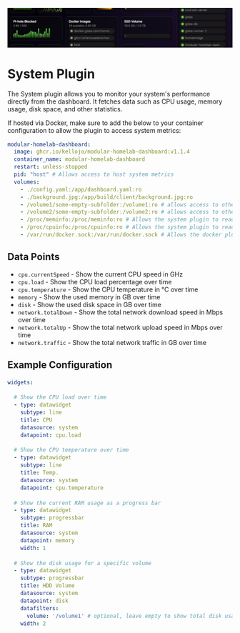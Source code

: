 ![](../images/Banner-1.png)

# System Plugin

The System plugin allows you to monitor your system's performance directly from the dashboard. It fetches data such as CPU usage, memory usage, disk space, and other statistics.

If hosted via Docker, make sure to add the below to your container configuration to allow the plugin to access system metrics:

```yaml
modular-homelab-dashboard:
  image: ghcr.io/kellojo/modular-homelab-dashboard:v1.1.4
  container_name: modular-homelab-dashboard
  restart: unless-stopped
  pid: "host" # Allows access to host system metrics
  volumes:
    - ./config.yaml:/app/dashboard.yaml:ro
    - ./background.jpg:/app/build/client/background.jpg:ro
    - /volume1/some-empty-subfolder:/volume1:ro # allows access to other volumes for disk stats
    - /volume2/some-empty-subfolder:/volume2:ro # allows access to other volumes for disk stats
    - /proc/meminfo:/proc/meminfo:ro # Allows the system plugin to read memory info
    - /proc/cpuinfo:/proc/cpuinfo:ro # Allows the system plugin to read cpu info
    - /var/run/docker.sock:/var/run/docker.sock # Allows the docker plugin to read docker stats
```

## Data Points

- `cpu.currentSpeed` - Show the current CPU speed in GHz
- `cpu.load` - Show the CPU load percentage over time
- `cpu.temperature` - Show the CPU temperature in °C over time
- `memory` - Show the used memory in GB over time
- `disk` - Show the used disk space in GB over time
- `network.totalDown` - Show the total network download speed in Mbps over time
- `network.totalUp` - Show the total network upload speed in Mbps over time
- `network.traffic` - Show the total network traffic in GB over time

## Example Configuration

```yaml
widgets:

  # Show the CPU load over time
  - type: datawidget
    subtype: line
    title: CPU
    datasource: system
    datapoint: cpu.load

  # Show the CPU temperature over time
  - type: datawidget
    subtype: line
    title: Temp.
    datasource: system
    datapoint: cpu.temperature

  # Show the current RAM usage as a progress bar
  - type: datawidget
    subtype: progressbar
    title: RAM
    datasource: system
    datapoint: memory
    width: 1

  # Show the disk usage for a specific volume
  - type: datawidget
    subtype: progressbar
    title: HDD Volume
    datasource: system
    datapoint: disk
    datafilters:
      volume: '/volume1' # optional, leave empty to show total disk usage
    width: 2
```
